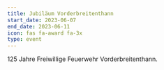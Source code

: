 ```yaml
---
title: Jubiläum Vorderbreitenthann
start_date: 2023-06-07
end_date: 2023-06-11
icon: fas fa-award fa-3x
type: event
---
```

125 Jahre Freiwillige Feuerwehr Vorderbreitenthann.